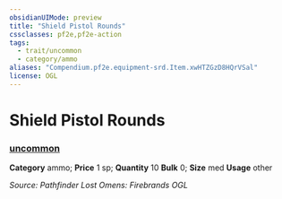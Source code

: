 ```yaml
---
obsidianUIMode: preview
title: "Shield Pistol Rounds"
cssclasses: pf2e,pf2e-action
tags:
  - trait/uncommon
  - category/ammo
aliases: "Compendium.pf2e.equipment-srd.Item.xwHTZGzD8HQrVSal"
license: OGL
---
```

# Shield Pistol Rounds

### [uncommon](uncommon.md "Uncommon Rarity Trait")

**Category** ammo; 
**Price** 1 sp; **Quantity** 10
**Bulk** 0; **Size** med
**Usage** other



*Source: Pathfinder Lost Omens: Firebrands*
*OGL*
